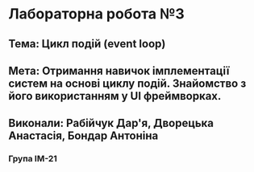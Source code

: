 # Лабораторна робота №3 #

## Тема: Цикл подій (event loop)
## Мета: Отримання навичок імплементації систем на основі циклу подій. Знайомство з його використанням у UI фреймворках.
## Виконали: Рабійчук Дар'я, Дворецька Анастасія, Бондар Антоніна
### Група ІМ-21
